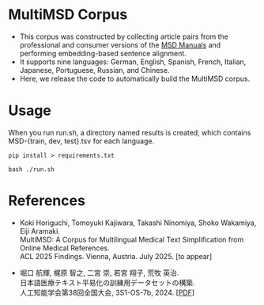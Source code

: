 # MultiMSD Corpus
* This corpus was constructed by collecting article pairs from the professional and consumer versions of the [MSD Manuals](https://www.msdmanuals.com/) and performing embedding-based sentence alignment.
* It supports nine languages: German, English, Spanish, French, Italian, Japanese, Portuguese, Russian, and Chinese.
* Here, we release the code to automatically build the MultiMSD corpus.

# Usage
When you run run.sh, a directory named results is created, which contains MSD-{train, dev, test}.tsv for each language.
```
pip install > requirements.txt

bash ./run.sh
```

# References
* Koki Horiguchi, Tomoyuki Kajiwara, Takashi Ninomiya, Shoko Wakamiya, Eiji Aramaki.  
  MultiMSD: A Corpus for Multilingual Medical Text Simplification from Online Medical References.  
  ACL 2025 Findings. Vienna, Austria. July 2025. [to appear]

* 堀口 航輝, 梶原 智之, 二宮 崇, 若宮 翔子, 荒牧 英治.  
  日本語医療テキスト平易化の訓練用データセットの構築.  
  人工知能学会第38回全国大会, 3S1-OS-7b, 2024. [[PDF](https://confit.atlas.jp/guide/event-img/jsai2024/3S1-OS-7b-04/public/pdf?type=in)]
